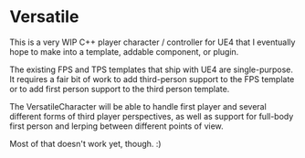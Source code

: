 # Versatile

This is a very WIP C++ player character / controller for UE4 that I eventually hope to make into a template, addable component, or plugin.

The existing FPS and TPS templates that ship with UE4 are single-purpose. It requires a fair bit of work to add third-person support to the FPS template or to add first person support to the third person template.

The VersatileCharacter will be able to handle first player and several different forms of third player perspectives, as well as support for full-body first person and lerping between different points of view.

Most of that doesn't work yet, though. :)